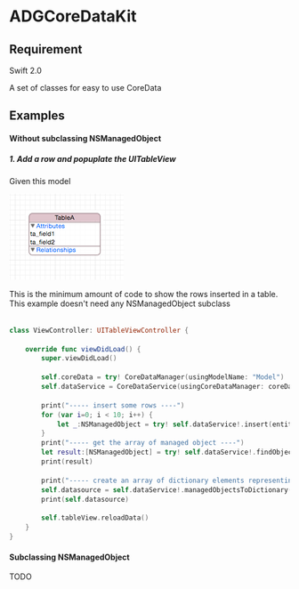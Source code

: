 # ADGCoreDataKit

## Requirement

Swift 2.0

A set of classes for easy to use CoreData

## Examples

#### Without subclassing NSManagedObject

##### 1. Add a row and popuplate the UITableView

Given this model

![Example1](Model.png)

This is the minimum amount of code to show the rows inserted in a table. This example doesn't need any NSManagedObject subclass

```swift

class ViewController: UITableViewController {

    override func viewDidLoad() {
        super.viewDidLoad()
        
        self.coreData = try! CoreDataManager(usingModelName: "Model")
        self.dataService = CoreDataService(usingCoreDataManager: coreData!, concurrencyType: NSManagedObjectContextConcurrencyType.MainQueueConcurrencyType)
                
        print("----- insert some rows ----")
        for (var i=0; i < 10; i++) {
            let _:NSManagedObject = try! self.dataService!.insert(entityName:"TableA", map: ["ta_field1":"value \(i)", "ta_field2":i])
        }
        print("----- get the array of managed object ----")
        let result:[NSManagedObject] = try! self.dataService!.findObjectsByEntity("TableA")
        print(result)
        
        print("----- create an array of dictionary elements representing the retrieved managed objects ----")
        self.datasource = self.dataService!.managedObjectsToDictionary(result)
        print(self.datasource)
        
        self.tableView.reloadData()
    }
}

```

#### Subclassing NSManagedObject

TODO
